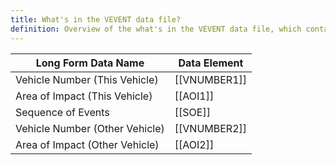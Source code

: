 ```yaml
---
title: What's in the VEVENT data file?
definition: Overview of the what's in the VEVENT data file, which contains information about vehicle events.
---
```

| Long Form Data Name                       | Data Element   |
| ---------------------------------------- | -------------- |
| Vehicle Number (This Vehicle)            | [[VNUMBER1]]   |
| Area of Impact (This Vehicle)            | [[AOI1]]       |
| Sequence of Events                       | [[SOE]]        |
| Vehicle Number (Other Vehicle)           | [[VNUMBER2]]   |
| Area of Impact (Other Vehicle)           | [[AOI2]]       |

